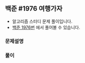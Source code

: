 ## 백준 #1976 여행가자

- 알고리즘 스터디 문제 풀이입니다.
- [백준 1976번](https://www.acmicpc.net/problem/1976) 에서 풀어볼 수 있습니다.

### 문제설명

### 풀이
